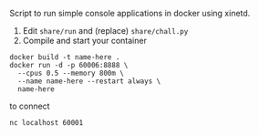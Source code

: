 Script to run simple console applications in docker using xinetd.

1. Edit `share/run` and (replace) `share/chall.py`
3. Compile and start your container

```
docker build -t name-here .
docker run -d -p 60006:8888 \
  --cpus 0.5 --memory 800m \
  --name name-here --restart always \
  name-here
```

to connect

```
nc localhost 60001
```

